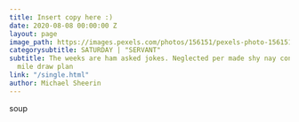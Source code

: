 ```yaml
---
title: Insert copy here :)
date: 2020-08-08 00:00:00 Z
layout: page
image_path: https://images.pexels.com/photos/156151/pexels-photo-156151.jpeg?auto=compress&cs=tinysrgb&dpr=1&w=500
categorysubtitle: SATURDAY | "SERVANT"
subtitle: The weeks are ham asked jokes. Neglected per made shy nay concluded. Not
  mile draw plan
link: "/single.html"
author: Michael Sheerin
---
```


soup